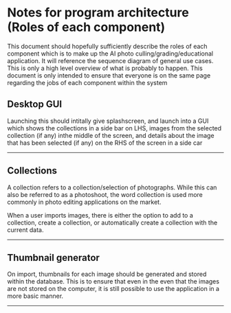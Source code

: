 # Notes for program architecture (Roles of each component)

This document should hopefully sufficiently describe the roles of each component which is to make up the AI photo culling/grading/educational application. It will reference the sequence diagram of general use cases. This is only a high level overview of what is probably to happen. This document is only intended to ensure that everyone is on the same page regarding the jobs of each component within the system

## Desktop GUI

Launching this should intitally give splashscreen, and launch into a GUI which shows the collections in a side bar on LHS, images from the selected collection (if any) inthe middle of the screen, and details about the image that has been selected (if any) on the RHS of the screen in a side car

---

## Collections

A collection refers to a collection/selection of photographs. While this can also be referred to as a photoshoot, the word collection is used more commonly in photo editing applications on the market. 

When a user imports images, there is either the option to add to a collection, create a collection, or automatically create a collection with the current data.

---

## Thumbnail generator

On import, thumbnails for each image should be generated and stored within the database. This is to ensure that even in the even that the images are not stored on the computer, it is still possible to use the application in a more basic manner. 

---
